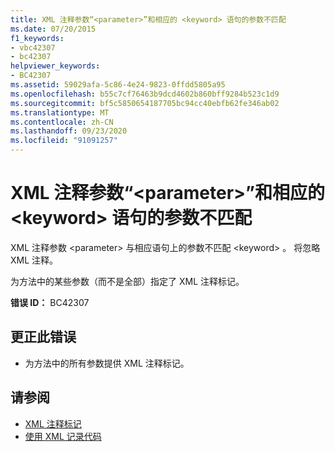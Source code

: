 ```yaml
---
title: XML 注释参数“<parameter>”和相应的 <keyword> 语句的参数不匹配
ms.date: 07/20/2015
f1_keywords:
- vbc42307
- bc42307
helpviewer_keywords:
- BC42307
ms.assetid: 59029afa-5c86-4e24-9823-0ffdd5805a95
ms.openlocfilehash: b55c7cf76463b9dcd4602b860bff9284b523c1d9
ms.sourcegitcommit: bf5c5850654187705bc94cc40ebfb62fe346ab02
ms.translationtype: MT
ms.contentlocale: zh-CN
ms.lasthandoff: 09/23/2020
ms.locfileid: "91091257"
---
```

# <a name="xml-comment-parameter-parameter-does-not-match-a-parameter-on-the-corresponding-keyword-statement"></a>XML 注释参数“\<parameter>”和相应的 \<keyword> 语句的参数不匹配

XML 注释参数 \<parameter> 与相应语句上的参数不匹配 \<keyword> 。 将忽略 XML 注释。  
  
 为方法中的某些参数（而不是全部）指定了 XML 注释标记。  
  
 **错误 ID：** BC42307  
  
## <a name="to-correct-this-error"></a>更正此错误  
  
- 为方法中的所有参数提供 XML 注释标记。  
  
## <a name="see-also"></a>请参阅

- [XML 注释标记](../language-reference/xmldoc/index.md)
- [使用 XML 记录代码](../programming-guide/program-structure/documenting-your-code-with-xml.md)
